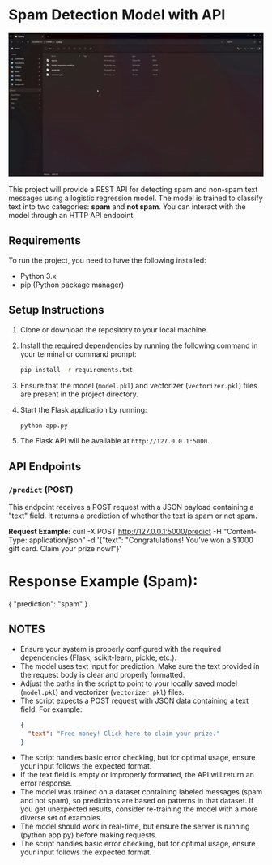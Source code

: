 # Spam Detection Model with API
![](https://github.com/Raj-med/Logistic_Regression_Spam_Filter/blob/main/logistic%20regression.gif)

This project will provide a REST API for detecting spam and non-spam text messages using a logistic regression model. The model is trained to classify text into two categories: **spam** and **not spam**. You can interact with the model through an HTTP API endpoint.

## Requirements

To run the project, you need to have the following installed:

- Python 3.x
- pip (Python package manager)

## Setup Instructions

1. Clone or download the repository to your local machine.

2. Install the required dependencies by running the following command in your terminal or command prompt:

    ```bash
    pip install -r requirements.txt
    ```

3. Ensure that the model (`model.pkl`) and vectorizer (`vectorizer.pkl`) files are present in the project directory.

4. Start the Flask application by running:

    ```bash
    python app.py
    ```

5. The Flask API will be available at `http://127.0.0.1:5000`.

## API Endpoints

### `/predict` (POST)

This endpoint receives a POST request with a JSON payload containing a "text" field. It returns a prediction of whether the text is spam or not spam.

**Request Example:**
curl -X POST http://127.0.0.1:5000/predict -H "Content-Type: application/json" -d '{"text": "Congratulations! You’ve won a $1000 gift card. Claim your prize now!"}'

# Response Example (Spam):
{
  "prediction": "spam"
}


## NOTES
- Ensure your system is properly configured with the required dependencies (Flask, scikit-learn, pickle, etc.).
- The model uses text input for prediction. Make sure the text provided in the request body is clear and properly formatted.
- Adjust the paths in the script to point to your locally saved model (`model.pkl`) and vectorizer (`vectorizer.pkl`) files.
- The script expects a POST request with JSON data containing a text field. For example:
  ```json
  {
    "text": "Free money! Click here to claim your prize."
  }

- The script handles basic error checking, but for optimal usage, ensure your input follows the expected format.
- If the text field is empty or improperly formatted, the API will return an error response.
- The model was trained on a dataset containing labeled messages (spam and not spam), so predictions are based on patterns in that dataset. If you get unexpected results, consider re-training the model with a more diverse set of examples.
- The model should work in real-time, but ensure the server is running (python app.py) before making requests.
- The script handles basic error checking, but for optimal usage, ensure your input follows the expected format.


